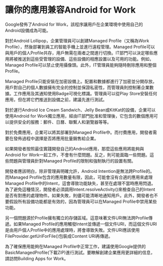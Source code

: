 # 讓你的應用兼容Android for Work
Google發佈了Android for Work，該程序讓用戶在企業環境中使用自己的Android設備成為可能。

對於Android Lollipop，企業管理員可以創建Managed Profile（又稱為Work Profile），然後部署到員工的智能手機上並進行遠程管理。Managed Profile可以與用戶的個人Profile共存，用戶無需在兩者之間進行切換。IT部門可以決定哪些應用將被推送到這些受管理的設備、這些設備的相應設置以及可用的功能。例如，Managed Profile可以禁止使用攝像頭。此外，IT管理員能夠隨時刪除應用和整個Profile。

Managed Profile只能安裝在加密設備上。配置和數據都進行了加密並分開存放。用戶對自己的個人數據擁有完全的控制並保證私密性，而管理員則控制著企業數據。工作應用及其通知使用Badge可視化標識。管理員可以從Play Store安裝任何應用，但在將它們推送到設備之前，建議先進行測試。

對於運行Android Ice Cream Sandwich、Jelly Bean或KitKat的設備，企業可以使用Android for Work獨立應用，經由IT部門批准和管理後，它包含的數個應用可以提供安全的服務：郵件、日曆、聯繫人和瀏覽器等等。

對於免費應用，企業可以將其部署到Managed Profile中。而付費應用，開發者需要在發佈過程中選擇是否將應用批量銷售給企業。

如果開發者按照最佳實踐開發自己的Android應用，那麼這些應用將能夠與Android for Work一起工作，不會有什麼問題。反之，則可能面臨一些問題。這些問題與管理員針對Managed Profile的限制和強制執行的設置有關。

開發者應該明白，除非管理員明確允許，Android Intention是無法跨Profile的。而Managed Profile包含的應用數量有限，因此，可能會沒有合適的應用來處理Managed Profile中的Intent，這會導致功能缺失，甚至在處理不當時應用閃退。為了避免這種情況，開發者必須調用Intent.resolveActivity()來檢查自己的Intent是否有對應的處理物件。如果失敗，則儘可能清晰地通知用戶。此外，開發者也不要假設所有設備功能都是有效的，因為管理員可以在Managed Profile中禁用某些功能。

另一個問題源於Profile擁有獨立的存儲區域。這意味著文件URI無法跨Profile傳遞。如果Managed Profile的應用觸發Intent並傳遞一個文件URI，而這個文件URI是由用戶個人Profile中的應用處理時，將會導致失敗。文件URI應該使用FileProvider.getUriForFile()包裝成Content URI再傳遞。

為了確保應用能夠在Managed Profile中正常工作，建議使用Google提供的BasicManagedProfile(下載ZIP)進行測試。要瞭解創建企業應用更詳細的信息，請訪問Building Apps for Work。 